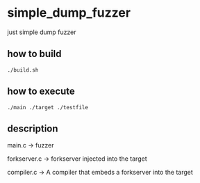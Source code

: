 # simple_dump_fuzzer
just simple dump fuzzer

## how to build
```
./build.sh
```

## how to execute
```
./main ./target ./testfile
```

## description
main.c -> fuzzer  

forkserver.c -> forkserver injected into the target     

compiler.c -> A compiler that embeds a forkserver into the target  
  
